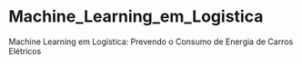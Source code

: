 # Machine_Learning_em_Logistica
Machine Learning em Logística: Prevendo o Consumo de Energia de Carros Elétricos
